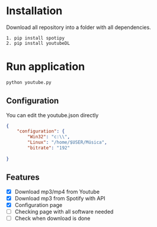 # Installation
Download all repository into a folder with all dependencies.
```
1. pip install spotipy
2. pip install youtubeDL
```

# Run application
```bash
python youtube.py
```
## Configuration
You can edit the youtube.json directly
```json
{
    "configuration": {
        "Win32": "c:\\",
        "Linux": "/home/$USER/Música",
        "bitrate": "192"
    
}
```
## Features
- [x] Download mp3/mp4 from Youtube
- [x] Download mp3 from Spotify with API
- [x] Configuration page
- [ ] Checking page with all software needed
- [ ] Check when download is done
